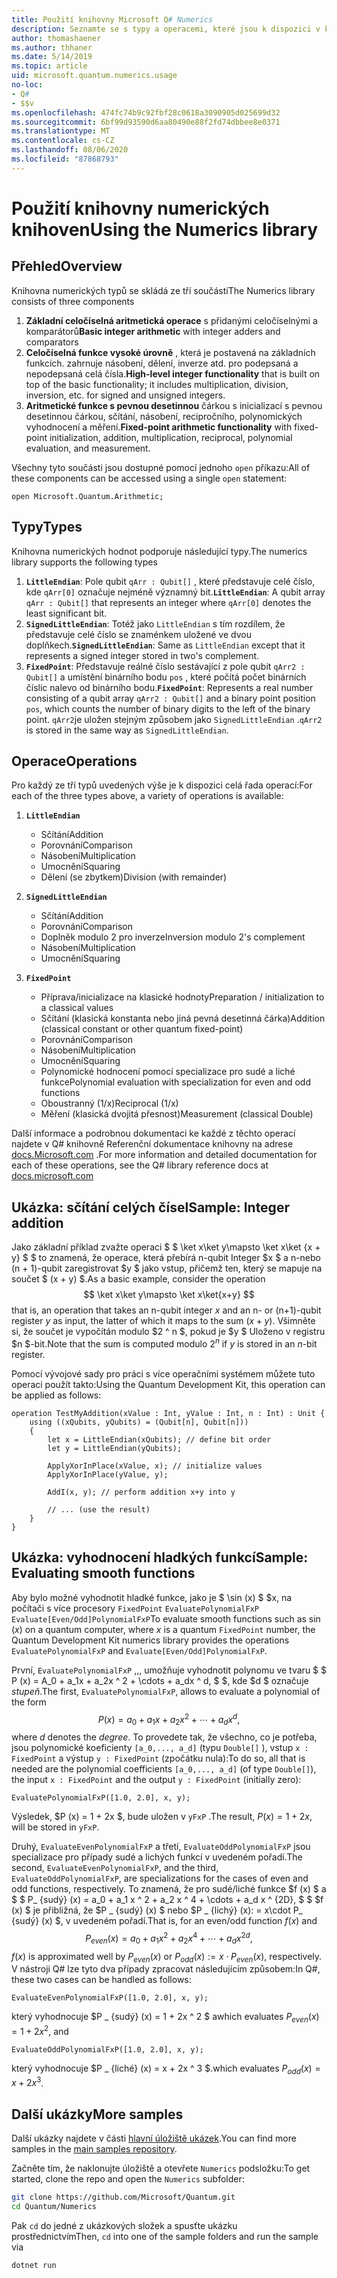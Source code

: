 ```yaml
---
title: Použití knihovny Microsoft Q# Numerics
description: Seznamte se s typy a operacemi, které jsou k dispozici v knihovně numerických hodnot společnosti Microsoft.
author: thomashaener
ms.author: thhaner
ms.date: 5/14/2019
ms.topic: article
uid: microsoft.quantum.numerics.usage
no-loc:
- Q#
- $$v
ms.openlocfilehash: 474fc74b9c92fbf28c0618a3090905d025699d32
ms.sourcegitcommit: 6bf99d93590d6aa80490e88f2fd74dbbee8e0371
ms.translationtype: MT
ms.contentlocale: cs-CZ
ms.lasthandoff: 08/06/2020
ms.locfileid: "87868793"
---
```

# <a name="using-the-numerics-library"></a><span data-ttu-id="be630-103">Použití knihovny numerických knihoven</span><span class="sxs-lookup"><span data-stu-id="be630-103">Using the Numerics library</span></span>

## <a name="overview"></a><span data-ttu-id="be630-104">Přehled</span><span class="sxs-lookup"><span data-stu-id="be630-104">Overview</span></span>

<span data-ttu-id="be630-105">Knihovna numerických typů se skládá ze tří součástí</span><span class="sxs-lookup"><span data-stu-id="be630-105">The Numerics library consists of three components</span></span>

1. <span data-ttu-id="be630-106">**Základní celočíselná aritmetická operace** s přidanými celočíselnými a komparátorů</span><span class="sxs-lookup"><span data-stu-id="be630-106">**Basic integer arithmetic** with integer adders and comparators</span></span>
1. <span data-ttu-id="be630-107">**Celočíselná funkce vysoké úrovně** , která je postavená na základních funkcích. zahrnuje násobení, dělení, inverze atd.  pro podepsaná a nepodepsaná celá čísla.</span><span class="sxs-lookup"><span data-stu-id="be630-107">**High-level integer functionality** that is built on top of the basic  functionality; it includes multiplication, division, inversion, etc.  for signed and unsigned integers.</span></span>
1. <span data-ttu-id="be630-108">**Aritmetické funkce s pevnou desetinnou** čárkou s inicializací s pevnou desetinnou čárkou, sčítání, násobení, recipročního, polynomických vyhodnocení a měření.</span><span class="sxs-lookup"><span data-stu-id="be630-108">**Fixed-point arithmetic functionality** with fixed-point initialization,  addition, multiplication, reciprocal, polynomial evaluation, and measurement.</span></span>

<span data-ttu-id="be630-109">Všechny tyto součásti jsou dostupné pomocí jednoho `open` příkazu:</span><span class="sxs-lookup"><span data-stu-id="be630-109">All of these components can be accessed using a single `open` statement:</span></span>
```qsharp
open Microsoft.Quantum.Arithmetic;
```

## <a name="types"></a><span data-ttu-id="be630-110">Typy</span><span class="sxs-lookup"><span data-stu-id="be630-110">Types</span></span>

<span data-ttu-id="be630-111">Knihovna numerických hodnot podporuje následující typy.</span><span class="sxs-lookup"><span data-stu-id="be630-111">The numerics library supports the following types</span></span>

1. <span data-ttu-id="be630-112">**`LittleEndian`**: Pole qubit `qArr : Qubit[]` , které představuje celé číslo, kde `qArr[0]` označuje nejméně významný bit.</span><span class="sxs-lookup"><span data-stu-id="be630-112">**`LittleEndian`**: A qubit array `qArr : Qubit[]` that represents an integer where `qArr[0]` denotes the least significant bit.</span></span>
1. <span data-ttu-id="be630-113">**`SignedLittleEndian`**: Totéž jako `LittleEndian` s tím rozdílem, že představuje celé číslo se znaménkem uložené ve dvou doplňkech.</span><span class="sxs-lookup"><span data-stu-id="be630-113">**`SignedLittleEndian`**: Same as `LittleEndian` except that it represents a signed integer stored in two's complement.</span></span>
1. <span data-ttu-id="be630-114">**`FixedPoint`**: Představuje reálné číslo sestávající z pole qubit `qArr2 : Qubit[]` a umístění binárního bodu `pos` , které počítá počet binárních číslic nalevo od binárního bodu.</span><span class="sxs-lookup"><span data-stu-id="be630-114">**`FixedPoint`**: Represents a real number consisting of a qubit array `qArr2 : Qubit[]` and a binary point position `pos`, which counts the number of binary digits to the left of the binary point.</span></span> <span data-ttu-id="be630-115">`qArr2`je uložen stejným způsobem jako `SignedLittleEndian` .</span><span class="sxs-lookup"><span data-stu-id="be630-115">`qArr2` is stored in the same way as `SignedLittleEndian`.</span></span>

## <a name="operations"></a><span data-ttu-id="be630-116">Operace</span><span class="sxs-lookup"><span data-stu-id="be630-116">Operations</span></span>

<span data-ttu-id="be630-117">Pro každý ze tří typů uvedených výše je k dispozici celá řada operací:</span><span class="sxs-lookup"><span data-stu-id="be630-117">For each of the three types above, a variety of operations is available:</span></span>

1. **`LittleEndian`**
    - <span data-ttu-id="be630-118">Sčítání</span><span class="sxs-lookup"><span data-stu-id="be630-118">Addition</span></span>
    - <span data-ttu-id="be630-119">Porovnání</span><span class="sxs-lookup"><span data-stu-id="be630-119">Comparison</span></span>
    - <span data-ttu-id="be630-120">Násobení</span><span class="sxs-lookup"><span data-stu-id="be630-120">Multiplication</span></span>
    - <span data-ttu-id="be630-121">Umocnění</span><span class="sxs-lookup"><span data-stu-id="be630-121">Squaring</span></span>
    - <span data-ttu-id="be630-122">Dělení (se zbytkem)</span><span class="sxs-lookup"><span data-stu-id="be630-122">Division (with remainder)</span></span>

1. **`SignedLittleEndian`**
    - <span data-ttu-id="be630-123">Sčítání</span><span class="sxs-lookup"><span data-stu-id="be630-123">Addition</span></span>
    - <span data-ttu-id="be630-124">Porovnání</span><span class="sxs-lookup"><span data-stu-id="be630-124">Comparison</span></span>
    - <span data-ttu-id="be630-125">Doplněk modulo 2 pro inverze</span><span class="sxs-lookup"><span data-stu-id="be630-125">Inversion modulo 2's complement</span></span>
    - <span data-ttu-id="be630-126">Násobení</span><span class="sxs-lookup"><span data-stu-id="be630-126">Multiplication</span></span>
    - <span data-ttu-id="be630-127">Umocnění</span><span class="sxs-lookup"><span data-stu-id="be630-127">Squaring</span></span>

1. **`FixedPoint`**
    - <span data-ttu-id="be630-128">Příprava/inicializace na klasické hodnoty</span><span class="sxs-lookup"><span data-stu-id="be630-128">Preparation / initialization to a classical values</span></span>
    - <span data-ttu-id="be630-129">Sčítání (klasická konstanta nebo jiná pevná desetinná čárka)</span><span class="sxs-lookup"><span data-stu-id="be630-129">Addition (classical constant or other quantum fixed-point)</span></span>
    - <span data-ttu-id="be630-130">Porovnání</span><span class="sxs-lookup"><span data-stu-id="be630-130">Comparison</span></span>
    - <span data-ttu-id="be630-131">Násobení</span><span class="sxs-lookup"><span data-stu-id="be630-131">Multiplication</span></span>
    - <span data-ttu-id="be630-132">Umocnění</span><span class="sxs-lookup"><span data-stu-id="be630-132">Squaring</span></span>
    - <span data-ttu-id="be630-133">Polynomické hodnocení pomocí specializace pro sudé a liché funkce</span><span class="sxs-lookup"><span data-stu-id="be630-133">Polynomial evaluation with specialization for even and odd functions</span></span>
    - <span data-ttu-id="be630-134">Oboustranný (1/x)</span><span class="sxs-lookup"><span data-stu-id="be630-134">Reciprocal (1/x)</span></span>
    - <span data-ttu-id="be630-135">Měření (klasická dvojitá přesnost)</span><span class="sxs-lookup"><span data-stu-id="be630-135">Measurement (classical Double)</span></span>

<span data-ttu-id="be630-136">Další informace a podrobnou dokumentaci ke každé z těchto operací najdete v Q# knihovně Referenční dokumentace knihovny na adrese [docs.Microsoft.com](https://docs.microsoft.com/quantum) .</span><span class="sxs-lookup"><span data-stu-id="be630-136">For more information and detailed documentation for each of these operations, see the Q# library reference docs at [docs.microsoft.com](https://docs.microsoft.com/quantum)</span></span>

## <a name="sample-integer-addition"></a><span data-ttu-id="be630-137">Ukázka: sčítání celých čísel</span><span class="sxs-lookup"><span data-stu-id="be630-137">Sample: Integer addition</span></span>

<span data-ttu-id="be630-138">Jako základní příklad zvažte operaci $ $ \ket x\ket y\mapsto \ket x\ket {x + y} $ $ to znamená, že operace, která přebírá n-qubit Integer $x $ a n-nebo (n + 1)-qubit zaregistrovat $y $ jako vstup, přičemž ten, který se mapuje na součet $ (x + y) $.</span><span class="sxs-lookup"><span data-stu-id="be630-138">As a basic example, consider the operation $$ \ket x\ket y\mapsto \ket x\ket{x+y} $$ that is, an operation that takes an n-qubit integer $x$ and an n- or (n+1)-qubit register $y$ as input, the latter of which it maps to the sum $(x+y)$.</span></span> <span data-ttu-id="be630-139">Všimněte si, že součet je vypočítán modulo $2 ^ n $, pokud je $y $ Uloženo v registru $n $-bit.</span><span class="sxs-lookup"><span data-stu-id="be630-139">Note that the sum is computed modulo $2^n$ if $y$ is stored in an $n$-bit register.</span></span>

<span data-ttu-id="be630-140">Pomocí vývojové sady pro práci s více operačními systémem můžete tuto operaci použít takto:</span><span class="sxs-lookup"><span data-stu-id="be630-140">Using the Quantum Development Kit, this operation can be applied as follows:</span></span>
```qsharp
operation TestMyAddition(xValue : Int, yValue : Int, n : Int) : Unit {
    using ((xQubits, yQubits) = (Qubit[n], Qubit[n]))
    {
        let x = LittleEndian(xQubits); // define bit order
        let y = LittleEndian(yQubits);
        
        ApplyXorInPlace(xValue, x); // initialize values
        ApplyXorInPlace(yValue, y);
        
        AddI(x, y); // perform addition x+y into y
        
        // ... (use the result)
    }
}
```

## <a name="sample-evaluating-smooth-functions"></a><span data-ttu-id="be630-141">Ukázka: vyhodnocení hladkých funkcí</span><span class="sxs-lookup"><span data-stu-id="be630-141">Sample: Evaluating smooth functions</span></span>

<span data-ttu-id="be630-142">Aby bylo možné vyhodnotit hladké funkce, jako je $ \sin (x) $ $x, na počítači s více procesory `FixedPoint` `EvaluatePolynomialFxP` `Evaluate[Even/Odd]PolynomialFxP`</span><span class="sxs-lookup"><span data-stu-id="be630-142">To evaluate smooth functions such as $\sin(x)$ on a quantum computer, where $x$ is a quantum `FixedPoint` number, the Quantum Development Kit numerics library provides the operations `EvaluatePolynomialFxP` and `Evaluate[Even/Odd]PolynomialFxP`.</span></span>

<span data-ttu-id="be630-143">První, `EvaluatePolynomialFxP` ,,, umožňuje vyhodnotit polynomu ve tvaru $ $ P (x) = A_0 + a_1x + a_2x ^ 2 + \cdots + a_dx ^ d, $ $, kde $d $ označuje *stupeň*.</span><span class="sxs-lookup"><span data-stu-id="be630-143">The first, `EvaluatePolynomialFxP`, allows to evaluate a polynomial of the form $$ P(x) = a_0 + a_1x + a_2x^2 + \cdots + a_dx^d, $$ where $d$ denotes the *degree*.</span></span> <span data-ttu-id="be630-144">To provedete tak, že všechno, co je potřeba, jsou polynomické koeficienty `[a_0,..., a_d]` (typu `Double[]` ), vstup `x : FixedPoint` a výstup `y : FixedPoint` (zpočátku nula):</span><span class="sxs-lookup"><span data-stu-id="be630-144">To do so, all that is needed are the polynomial coefficients `[a_0,..., a_d]` (of type `Double[]`), the input `x : FixedPoint` and the output `y : FixedPoint` (initially zero):</span></span>
```qsharp
EvaluatePolynomialFxP([1.0, 2.0], x, y);
```
<span data-ttu-id="be630-145">Výsledek, $P (x) = 1 + 2x $, bude uložen v `yFxP` .</span><span class="sxs-lookup"><span data-stu-id="be630-145">The result, $P(x)=1+2x$, will be stored in `yFxP`.</span></span>

<span data-ttu-id="be630-146">Druhý, `EvaluateEvenPolynomialFxP` a třetí, `EvaluateOddPolynomialFxP` jsou specializace pro případy sudé a lichých funkcí v uvedeném pořadí.</span><span class="sxs-lookup"><span data-stu-id="be630-146">The second, `EvaluateEvenPolynomialFxP`, and the third, `EvaluateOddPolynomialFxP`, are specializations for the cases of even and odd functions, respectively.</span></span> <span data-ttu-id="be630-147">To znamená, že pro sudé/liché funkce $f (x) $ a $ $ P_ {sudý} (x) = a_0 + a_1 x ^ 2 + a_2 x ^ 4 + \cdots + a_d x ^ {2D}, $ $ $f (x) $ je přibližná, že $P _ {sudý} (x) $ nebo $P _ {lichý} (x): = x\cdot P_ {sudý} (x) $, v uvedeném pořadí.</span><span class="sxs-lookup"><span data-stu-id="be630-147">That is, for an even/odd function $f(x)$ and $$ P_{even}(x)=a_0 + a_1 x^2 + a_2 x^4 + \cdots + a_d x^{2d}, $$ $f(x)$ is approximated well by $P_{even}(x)$ or $P_{odd}(x) := x\cdot P_{even}(x)$, respectively.</span></span>
<span data-ttu-id="be630-148">V nástroji Q# lze tyto dva případy zpracovat následujícím způsobem:</span><span class="sxs-lookup"><span data-stu-id="be630-148">In Q#, these two cases can be handled as follows:</span></span>
```qsharp
EvaluateEvenPolynomialFxP([1.0, 2.0], x, y);
```
<span data-ttu-id="be630-149">který vyhodnocuje $P _ {sudý} (x) = 1 + 2x ^ 2 $ a</span><span class="sxs-lookup"><span data-stu-id="be630-149">which evaluates $P_{even}(x) = 1 + 2x^2$, and</span></span>
```qsharp
EvaluateOddPolynomialFxP([1.0, 2.0], x, y);
```
<span data-ttu-id="be630-150">který vyhodnocuje $P _ {liché} (x) = x + 2x ^ 3 $.</span><span class="sxs-lookup"><span data-stu-id="be630-150">which evaluates $P_{odd}(x) = x + 2x^3$.</span></span>

## <a name="more-samples"></a><span data-ttu-id="be630-151">Další ukázky</span><span class="sxs-lookup"><span data-stu-id="be630-151">More samples</span></span>

<span data-ttu-id="be630-152">Další ukázky najdete v části [hlavní úložiště ukázek](https://github.com/Microsoft/Quantum).</span><span class="sxs-lookup"><span data-stu-id="be630-152">You can find more samples in the [main samples repository](https://github.com/Microsoft/Quantum).</span></span>

<span data-ttu-id="be630-153">Začněte tím, že naklonujte úložiště a otevřete `Numerics` podsložku:</span><span class="sxs-lookup"><span data-stu-id="be630-153">To get started, clone the repo and open the `Numerics` subfolder:</span></span>

```bash
git clone https://github.com/Microsoft/Quantum.git
cd Quantum/Numerics
```

<span data-ttu-id="be630-154">Pak `cd` do jedné z ukázkových složek a spusťte ukázku prostřednictvím</span><span class="sxs-lookup"><span data-stu-id="be630-154">Then, `cd` into one of the sample folders and run the sample via</span></span>

```bash
dotnet run
```
